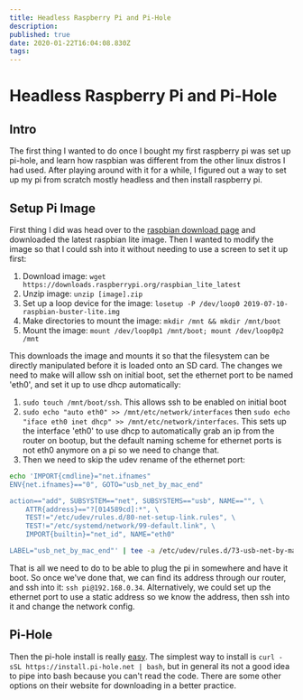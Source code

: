 ```yaml
---
title: Headless Raspberry Pi and Pi-Hole
description: 
published: true
date: 2020-01-22T16:04:08.830Z
tags: 
---
```


# Headless Raspberry Pi and Pi-Hole
## Intro
The first thing I wanted to do once I bought my first raspberry pi was set up pi-hole, and learn how raspbian was different from the other linux distros I had used. After playing around with it for a while, I figured out a way to set up my pi from scratch mostly headless and then install raspberry pi.

## Setup Pi Image
First thing I did was head over to the [raspbian download page](https://www.raspberrypi.org/downloads/raspbian/) and downloaded the latest raspbian lite image. Then I wanted to modify the image so that I could ssh into it without needing to use a screen to set it up first:

1. Download image: `wget https://downloads.raspberrypi.org/raspbian_lite_latest`
2. Unzip image: `unzip [image].zip`
2. Set up a loop device for the image: `losetup -P /dev/loop0 2019-07-10-raspbian-buster-lite.img`
3. Make directories to mount the image: `mkdir /mnt && mkdir /mnt/boot`
4. Mount the image: `mount /dev/loop0p1 /mnt/boot; mount /dev/loop0p2 /mnt`

This downloads the image and mounts it so that the filesystem can be directly manipulated before it is loaded onto an SD card.  The changes we need to make will allow ssh on initial boot, set the ethernet port to be named 'eth0', and set it up to use dhcp automatically:



1. `sudo touch /mnt/boot/ssh`. This allows ssh to be enabled on initial boot
2. `sudo echo "auto eth0" >> /mnt/etc/network/interfaces` then `sudo echo "iface eth0 inet dhcp" >> /mnt/etc/network/interfaces`. This sets up the interface 'eth0' to use dhcp to automatically grab an ip from the router on bootup, but the default naming scheme for ethernet ports is not eth0 anymore on a pi so we need to change that.
3. Then we need to skip the udev rename of the ethernet port:

```BASH
echo 'IMPORT{cmdline}="net.ifnames"
ENV{net.ifnames}=="0", GOTO="usb_net_by_mac_end"

action=="add", SUBSYSTEM=="net", SUBSYSTEMS=="usb", NAME=="", \
    ATTR{address}=="?[014589cd]:*", \
    TEST!="/etc/udev/rules.d/80-net-setup-link.rules", \
    TEST!="/etc/systemd/network/99-default.link", \
    IMPORT{builtin}="net_id", NAME="eth0"

LABEL="usb_net_by_mac_end"' | tee -a /etc/udev/rules.d/73-usb-net-by-mac.rules
```
That is all we need to do to be able to plug the pi in somewhere and have it boot. So once we've done that, we can find its address through our router, and ssh into it: `ssh pi@192.168.0.34`.  Alternatively, we could set up the ethernet port to use a static address so we know the address, then ssh into it and change the network config.

## Pi-Hole
Then the pi-hole install is really [easy](https://pi-hole.net/). The simplest way to install is `curl -sSL https://install.pi-hole.net | bash`, but in general its not a good idea to pipe into bash because you can't read the code. There are some other options on their website for downloading in a better practice.



